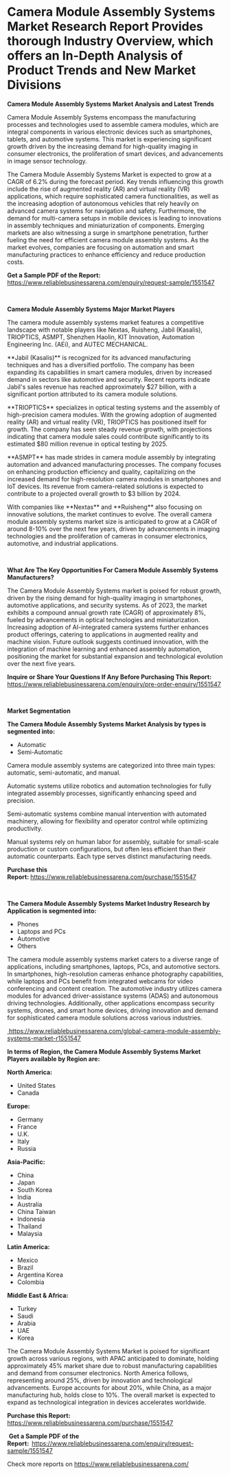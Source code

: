 <p><h1>Camera Module Assembly Systems Market Research Report Provides thorough Industry Overview, which offers an In-Depth Analysis of Product Trends and New Market Divisions</h1></p><p><strong>Camera Module Assembly Systems Market Analysis and Latest Trends</strong></p>
<p><p>Camera Module Assembly Systems encompass the manufacturing processes and technologies used to assemble camera modules, which are integral components in various electronic devices such as smartphones, tablets, and automotive systems. This market is experiencing significant growth driven by the increasing demand for high-quality imaging in consumer electronics, the proliferation of smart devices, and advancements in image sensor technology.</p><p>The Camera Module Assembly Systems Market is expected to grow at a CAGR of 6.2% during the forecast period. Key trends influencing this growth include the rise of augmented reality (AR) and virtual reality (VR) applications, which require sophisticated camera functionalities, as well as the increasing adoption of autonomous vehicles that rely heavily on advanced camera systems for navigation and safety. Furthermore, the demand for multi-camera setups in mobile devices is leading to innovations in assembly techniques and miniaturization of components. Emerging markets are also witnessing a surge in smartphone penetration, further fueling the need for efficient camera module assembly systems. As the market evolves, companies are focusing on automation and smart manufacturing practices to enhance efficiency and reduce production costs.</p></p>
<p><strong>Get a Sample PDF of the Report:&nbsp;</strong> <a href="https://www.reliablebusinessarena.com/enquiry/request-sample/1551547?utm_campaign=3189&utm_medium=2&utm_source=Github&utm_content=ia&utm_term=11042025&utm_id=camera-module-assembly-systems">https://www.reliablebusinessarena.com/enquiry/request-sample/1551547</a></p>
<p>&nbsp;</p>
<p><strong>Camera Module Assembly Systems Major Market Players</strong></p>
<p><p>The camera module assembly systems market features a competitive landscape with notable players like Nextas, Ruisheng, Jabil (Kasalis), TRIOPTICS, ASMPT, Shenzhen Haolin, KIT Innovation, Automation Engineering Inc. (AEi), and AUTEC MECHANICAL.</p><p>**Jabil (Kasalis)** is recognized for its advanced manufacturing techniques and has a diversified portfolio. The company has been expanding its capabilities in smart camera modules, driven by increased demand in sectors like automotive and security. Recent reports indicate Jabil's sales revenue has reached approximately $27 billion, with a significant portion attributed to its camera module solutions.</p><p>**TRIOPTICS** specializes in optical testing systems and the assembly of high-precision camera modules. With the growing adoption of augmented reality (AR) and virtual reality (VR), TRIOPTICS has positioned itself for growth. The company has seen steady revenue growth, with projections indicating that camera module sales could contribute significantly to its estimated $80 million revenue in optical testing by 2025.</p><p>**ASMPT** has made strides in camera module assembly by integrating automation and advanced manufacturing processes. The company focuses on enhancing production efficiency and quality, capitalizing on the increased demand for high-resolution camera modules in smartphones and IoT devices. Its revenue from camera-related solutions is expected to contribute to a projected overall growth to $3 billion by 2024.</p><p>With companies like **Nextas** and **Ruisheng** also focusing on innovative solutions, the market continues to evolve. The overall camera module assembly systems market size is anticipated to grow at a CAGR of around 8-10% over the next few years, driven by advancements in imaging technologies and the proliferation of cameras in consumer electronics, automotive, and industrial applications.</p></p>
<p>&nbsp;</p>
<p><strong>What Are The Key Opportunities For Camera Module Assembly Systems Manufacturers?</strong></p>
<p><p>The Camera Module Assembly Systems market is poised for robust growth, driven by the rising demand for high-quality imaging in smartphones, automotive applications, and security systems. As of 2023, the market exhibits a compound annual growth rate (CAGR) of approximately 8%, fueled by advancements in optical technologies and miniaturization. Increasing adoption of AI-integrated camera systems further enhances product offerings, catering to applications in augmented reality and machine vision. Future outlook suggests continued innovation, with the integration of machine learning and enhanced assembly automation, positioning the market for substantial expansion and technological evolution over the next five years.</p></p>
<p><strong>Inquire or Share Your Questions If Any Before Purchasing This Report:</strong> <a href="https://www.reliablebusinessarena.com/enquiry/pre-order-enquiry/1551547?utm_campaign=3189&utm_medium=2&utm_source=Github&utm_content=ia&utm_term=11042025&utm_id=camera-module-assembly-systems">https://www.reliablebusinessarena.com/enquiry/pre-order-enquiry/1551547</a></p>
<p>&nbsp;</p>
<p><strong>Market Segmentation</strong></p>
<p><strong>The Camera Module Assembly Systems Market Analysis by types is segmented into:</strong></p>
<p><ul><li>Automatic</li><li>Semi-Automatic</li></ul></p>
<p><p>Camera module assembly systems are categorized into three main types: automatic, semi-automatic, and manual. </p><p>Automatic systems utilize robotics and automation technologies for fully integrated assembly processes, significantly enhancing speed and precision. </p><p>Semi-automatic systems combine manual intervention with automated machinery, allowing for flexibility and operator control while optimizing productivity. </p><p>Manual systems rely on human labor for assembly, suitable for small-scale production or custom configurations, but often less efficient than their automatic counterparts. Each type serves distinct manufacturing needs.</p></p>
<p><strong>Purchase this Report:&nbsp;</strong><a href="https://www.reliablebusinessarena.com/purchase/1551547?utm_campaign=3189&utm_medium=2&utm_source=Github&utm_content=ia&utm_term=11042025&utm_id=camera-module-assembly-systems">https://www.reliablebusinessarena.com/purchase/1551547</a></p>
<p>&nbsp;</p>
<p><strong>The Camera Module Assembly Systems Market Industry Research by Application is segmented into:</strong></p>
<p><ul><li>Phones</li><li>Laptops and PCs</li><li>Automotive</li><li>Others</li></ul></p>
<p><p>The camera module assembly systems market caters to a diverse range of applications, including smartphones, laptops, PCs, and automotive sectors. In smartphones, high-resolution cameras enhance photography capabilities, while laptops and PCs benefit from integrated webcams for video conferencing and content creation. The automotive industry utilizes camera modules for advanced driver-assistance systems (ADAS) and autonomous driving technologies. Additionally, other applications encompass security systems, drones, and smart home devices, driving innovation and demand for sophisticated camera module solutions across various industries.</p></p>
<p><a href="https://www.reliablebusinessarena.com/global-camera-module-assembly-systems-market-r1551547?utm_campaign=3189&utm_medium=2&utm_source=Github&utm_content=ia&utm_term=11042025&utm_id=camera-module-assembly-systems">&nbsp;https://www.reliablebusinessarena.com/global-camera-module-assembly-systems-market-r1551547</a></p>
<p><strong>In terms of Region, the Camera Module Assembly Systems Market Players available by Region are:</strong></p>
<p>
    <p> <strong> North America: </strong>
        <ul>
            <li>United States</li>
            <li>Canada</li>
        </ul>
        </p> 
    <p> <strong> Europe: </strong>
        <ul>
            <li>Germany</li>
            <li>France</li>
            <li>U.K.</li>
            <li>Italy</li>
            <li>Russia</li>
        </ul>
        </p> 
    <p> <strong> Asia-Pacific: </strong>
        <ul>
            <li>China</li>
            <li>Japan</li>
            <li>South Korea</li>
            <li>India</li>
            <li>Australia</li>
            <li>China Taiwan</li>
            <li>Indonesia</li>
            <li>Thailand</li>
            <li>Malaysia</li>
        </ul>
        </p> 
    <p> <strong> Latin America: </strong>
        <ul>
            <li>Mexico</li>
            <li>Brazil</li>
            <li>Argentina Korea</li>
            <li>Colombia</li>
        </ul>
        </p> 
    <p> <strong> Middle East & Africa: </strong>
        <ul>
            <li>Turkey</li>
            <li>Saudi</li>
            <li>Arabia</li>
            <li>UAE</li>
            <li>Korea</li>
        </ul>
    </p>
    </p>
<p><p>The Camera Module Assembly Systems Market is poised for significant growth across various regions, with APAC anticipated to dominate, holding approximately 45% market share due to robust manufacturing capabilities and demand from consumer electronics. North America follows, representing around 25%, driven by innovation and technological advancements. Europe accounts for about 20%, while China, as a major manufacturing hub, holds close to 10%. The overall market is expected to expand as technological integration in devices accelerates worldwide.</p></p>
<p><strong>Purchase this Report: </strong><a href="https://www.reliablebusinessarena.com/purchase/1551547?utm_campaign=3189&utm_medium=2&utm_source=Github&utm_content=ia&utm_term=11042025&utm_id=camera-module-assembly-systems">https://www.reliablebusinessarena.com/purchase/1551547</a></p>
<p>&nbsp;<strong>Get a Sample PDF of the Report:&nbsp;&nbsp;</strong><a href="https://www.reliablebusinessarena.com/enquiry/request-sample/1551547?utm_campaign=3189&utm_medium=2&utm_source=Github&utm_content=ia&utm_term=11042025&utm_id=camera-module-assembly-systems">https://www.reliablebusinessarena.com/enquiry/request-sample/1551547</a></p>
<p><strong></strong></p>
<p>Check more reports on <a href="https://www.reliablebusinessarena.com/?utm_campaign=3189&utm_medium=2&utm_source=Github&utm_content=ia&utm_term=11042025&utm_id=camera-module-assembly-systems">https://www.reliablebusinessarena.com/</a></p>